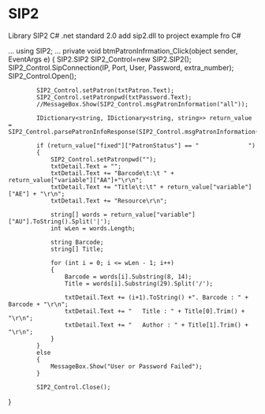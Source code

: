 # SIP2
Library SIP2 C# .net standard 2.0
add sip2.dll to project
example fro C#

...
using SIP2;
...
private void btmPatronInfrmation_Click(object sender, EventArgs e)
{
            SIP2.SIP2 SIP2_Control=new SIP2.SIP2(); 
            SIP2_Control.SipConnection(IP, Port, User, Password, extra_number);
            SIP2_Control.Open();

            SIP2_Control.setPatron(txtPatron.Text);
            SIP2_Control.setPatronpwd(txtPassword.Text);
            //MessageBox.Show(SIP2_Control.msgPatronInformation("all"));
                        
            IDictionary<string, IDictionary<string, string>> return_value = SIP2_Control.parsePatronInfoResponse(SIP2_Control.msgPatronInformation("all"));

            if (return_value["fixed"]["PatronStatus"] == "              ")
            {
                SIP2_Control.setPatronpwd("");
                txtDetail.Text = "";
                txtDetail.Text += "Barcode\t:\t " + return_value["variable"]["AA"]+"\r\n";
                txtDetail.Text += "Title\t:\t" + return_value["variable"]["AE"] + "\r\n";
                txtDetail.Text += "Resource\r\n";

                string[] words = return_value["variable"]["AU"].ToString().Split('|');
                int wLen = words.Length;

                string Barcode;
                string[] Title;

                for (int i = 0; i <= wLen - 1; i++)
                {
                    Barcode = words[i].Substring(8, 14);
                    Title = words[i].Substring(29).Split('/');

                    txtDetail.Text += (i+1).ToString() +". Barcode : " + Barcode + "\r\n";
                    txtDetail.Text += "   Title : " + Title[0].Trim() + "\r\n";
                    txtDetail.Text += "   Author : " + Title[1].Trim() + "\r\n";
                }
            }
            else
            {
                MessageBox.Show("User or Password Failed");
            }

            SIP2_Control.Close();

}
